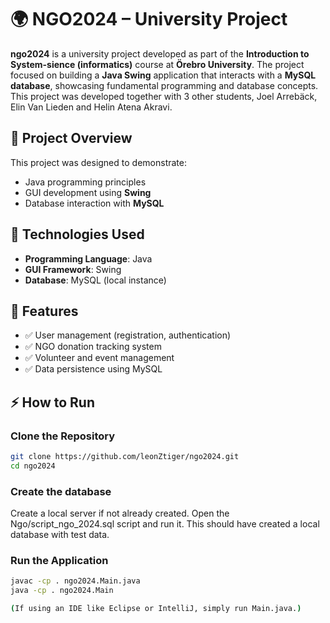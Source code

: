 # 🌍 NGO2024 – University Project  

**ngo2024** is a university project developed as part of the **Introduction to System-sience (informatics)** course at **Örebro University**. The project focused on building a **Java Swing** application that interacts with a **MySQL database**, showcasing fundamental programming and database concepts.  
This project was developed together with 3 other students, Joel Arrebäck, Elin Van Lieden and Helin Atena Akravi. 

## 📌 Project Overview  
This project was designed to demonstrate:  
- Java programming principles  
- GUI development using **Swing**  
- Database interaction with **MySQL**  

## 🔧 Technologies Used  
- **Programming Language**: Java  
- **GUI Framework**: Swing  
- **Database**: MySQL (local instance)  

## 🚀 Features  
- ✅ User management (registration, authentication)  
- ✅ NGO donation tracking system  
- ✅ Volunteer and event management  
- ✅ Data persistence using MySQL  

## ⚡ How to Run  

### Clone the Repository  
```sh
git clone https://github.com/leonZtiger/ngo2024.git
cd ngo2024
````
### Create the database
Create a local server if not already created.
Open the Ngo/script_ngo_2024.sql script and run it.
This should have created a local database with test data.

### Run the Application
````sh
javac -cp . ngo2024.Main.java
java -cp . ngo2024.Main

(If using an IDE like Eclipse or IntelliJ, simply run Main.java.)
````
